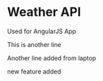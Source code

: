 # Weather API
Used for AngularJS App

This is another line

Another line added from laptop

new feature added